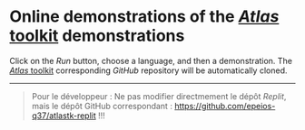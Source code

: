 # Online demonstrations of the [*Atlas* toolkit](http://atlastk.org/) demonstrations

Click on the *Run* button, choose a language, and then a demonstration. The [*Atlas* toolkit](http://atlastk.org/) corresponding *GitHub* repository will be automatically cloned.

---

> Pour le développeur :
>    Ne pas modifier directmement le dépôt *Replit*, mais le dépôt GitHub correspondant : <https://github.com/epeios-q37/atlastk-replit> !!!

